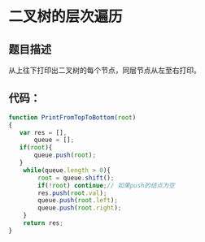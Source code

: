 # 二叉树的层次遍历

## 题目描述
从上往下打印出二叉树的每个节点，同层节点从左至右打印。

## 代码：

```javascript
function PrintFromTopToBottom(root)
{
   var res = [],
       queue = [];
   if(root){
       queue.push(root);
   }
    while(queue.length > 0){
        root = queue.shift();
        if(!root) continue;// 如果push的结点为空
        res.push(root.val);
        queue.push(root.left);
        queue.push(root.right);
    }
    return res;
}
```